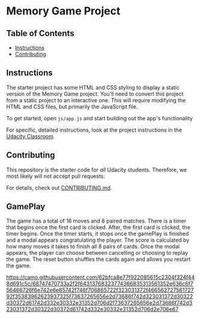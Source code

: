 # Memory Game Project

## Table of Contents

* [Instructions](#instructions)
* [Contributing](#contributing)

## Instructions

The starter project has some HTML and CSS styling to display a static version of the Memory Game project. You'll need to convert this project from a static project to an interactive one. This will require modifying the HTML and CSS files, but primarily the JavaScript file.

To get started, open `js/app.js` and start building out the app's functionality

For specific, detailed instructions, look at the project instructions in the [Udacity Classroom](https://classroom.udacity.com/me).

## Contributing

This repository is the starter code for _all_ Udacity students. Therefore, we most likely will not accept pull requests.

For details, check out [CONTRIBUTING.md](CONTRIBUTING.md).

## GamePlay

The game has a total of 16 moves and 8 paired matches. There is a timer that begins once the first card is clicked. After, the first card is clicked, the timer begins. Once the timer starts, it stops once the gamePlay is finished and a modal appears congratulating the player. The score is calculated by how many moves it takes to finish all 8 pairs of cards. Once the modal appears, the player can choose between cancelling or choosing to replay the game. The reset button shuffles the cards again and allows you restart the game.

https://camo.githubusercontent.com/62bfca8e77f922085615c2304f324f448d691c5c/68747470733a2f2f64313768323774366835313561352e636c6f756466726f6e742e6e65742f746f706865722f323031372f46656272756172792f35383962623937325f73637265656e2d73686f742d323031372d30322d30372d61742d332e30332e31352d706d2f73637265656e2d73686f742d323031372d30322d30372d61742d332e30332e31352d706d2e706e67
